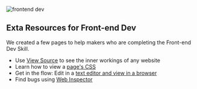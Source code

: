 ![frontend dev](http://diy-visualpedia.s3.amazonaws.com/diy-frontend-header.png)

## Exta Resources for Front-end Dev

We created a few pages to help makers who are completing the Front-end Dev Skill. 

* Use [View Source]() to see the inner workings of any website
* Learn how to view a [page's CSS]()
* Get in the flow: Edit in a [text editor and view in a browser]()
* Find bugs using [Web Inspector]()